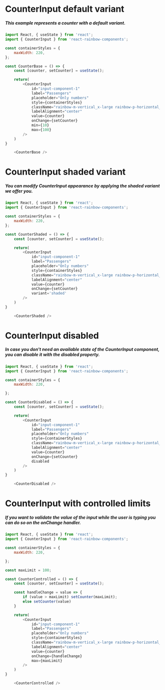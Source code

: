 # CounterInput default variant
##### This example represents a counter with a default variant.

```js
import React, { useState } from 'react';
import { CounterInput } from 'react-rainbow-components';

const containerStyles = {
    maxWidth: 220,
};

const CounterBase = () => {
    const [counter, setCounter] = useState();

    return(
        <CounterInput
            id="input-component-1"
            label="Passengers"
            placeholder="Only numbers"
            style={containerStyles}
            className="rainbow-m-vertical_x-large rainbow-p-horizontal_medium rainbow-m_auto"
            labelAlignment="center"
            value={counter}
            onChange={setCounter}
            min={10}
            max={100}
        />
    )
}

    <CounterBase />
```

# CounterInput shaded variant
##### You can modify CounterInput appearance by applying the shaded variant we offer you.

```js
import React, { useState } from 'react';
import { CounterInput } from 'react-rainbow-components';

const containerStyles = {
    maxWidth: 220,
};

const CounterShaded = () => {
    const [counter, setCounter] = useState();

    return(
        <CounterInput
            id="input-component-1"
            label="Passengers"
            placeholder="Only numbers"
            style={containerStyles}
            className="rainbow-m-vertical_x-large rainbow-p-horizontal_medium rainbow-m_auto"
            labelAlignment="center"
            value={counter}
            onChange={setCounter}
            variant='shaded'
        />
    )
}

    <CounterShaded />
```

# CounterInput disabled
##### In case you don't need an available state of the CounterInput component, you can disable it with the disabled property.

```js
import React, { useState } from 'react';
import { CounterInput } from 'react-rainbow-components';

const containerStyles = {
    maxWidth: 220,

};

const CounterDisabled = () => {
    const [counter, setCounter] = useState();

    return(
        <CounterInput
            id="input-component-1"
            label="Passengers"
            placeholder="Only numbers"
            style={containerStyles}
            className="rainbow-m-vertical_x-large rainbow-p-horizontal_medium rainbow-m_auto"
            labelAlignment="center"
            value={counter}
            onChange={setCounter}
            disabled
        />
    )
}

    <CounterDisabled />
```

# CounterInput with controlled limits
##### If you want to validate the value of the input while the user is typing you can do so on the onChange handler.

```js
import React, { useState } from 'react';
import { CounterInput } from 'react-rainbow-components';

const containerStyles = {
    maxWidth: 220,

};

const maxLimit = 100;

const CounterControlled = () => {
    const [counter, setCounter] = useState();

    const handleChange = value => {
        if (value > maxLimit) setCounter(maxLimit);
        else setCounter(value)
    }

    return(
        <CounterInput
            id="input-component-1"
            label="Passengers"
            placeholder="Only numbers"
            style={containerStyles}
            className="rainbow-m-vertical_x-large rainbow-p-horizontal_medium rainbow-m_auto"
            labelAlignment="center"
            value={counter}
            onChange={handleChange}
            max={maxLimit}
        />
    )
}

    <CounterControlled />
```
